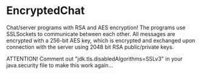 # EncryptedChat
Chat/server programs with RSA and AES encryption!
The programs use SSLSockets to communicate between each other. All messages are encrypted with a 256-bit AES key, which is encrypted and exchanged upon connection with the server using 2048 bit RSA public/private keys.

ATTENTION!
Comment out "jdk.tls.disabledAlgorithms=SSLv3" in your java.security file to make this work again...
